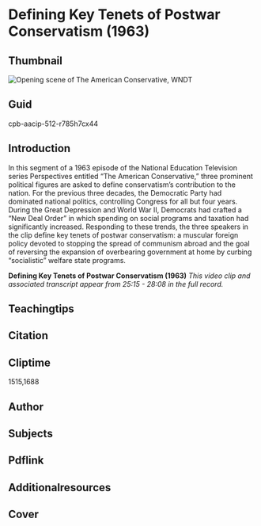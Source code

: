 # Defining Key Tenets of Postwar Conservatism (1963)

## Thumbnail

![Opening scene of The American Conservative, WNDT](https://s3.amazonaws.com/americanarchive.org/primary_source_sets/1_Conservatism.jpg "Opening scene of The American Conservative, WNDT")


## Guid
cpb-aacip-512-r785h7cx44

## Introduction

In this segment of a 1963 episode of the National Education Television series Perspectives entitled “The American Conservative,” three prominent political figures are asked to define conservatism’s contribution to the nation. For the previous three decades, the Democratic Party had dominated national politics, controlling Congress for all but four years. During the Great Depression and World War II, Democrats had crafted a “New Deal Order” in which spending on social programs and taxation had significantly increased. Responding to these trends, the three speakers in the clip define key tenets of postwar conservatism: a muscular foreign policy devoted to stopping the spread of communism abroad and the goal of reversing the expansion of overbearing government at home by curbing “socialistic” welfare state programs. 

<b>Defining Key Tenets of Postwar Conservatism (1963)</b>
<i>This video clip and associated transcript appear from 25:15 - 28:08 in the full record.</i>

## Teachingtips

## Citation

## Cliptime

1515,1688

## Author
## Subjects
## Pdflink
## Additionalresources
## Cover


